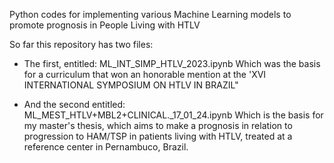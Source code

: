 Python codes for implementing various Machine Learning models to promote prognosis in People Living with HTLV

So far this repository has two files:
- The first, entitled: ML_INT_SIMP_HTLV_2023.ipynb
Which was the basis for a curriculum that won an honorable mention at the 'XVI INTERNATIONAL SYMPOSIUM ON HTLV IN BRAZIL"

- And the second entitled: ML_MEST_HTLV+MBL2+CLINICAL._17_01_24.ipynb
Which is the basis for my master's thesis, which aims to make a prognosis in relation to progression to HAM/TSP in patients living with HTLV, treated at a reference center in Pernambuco, Brazil.
